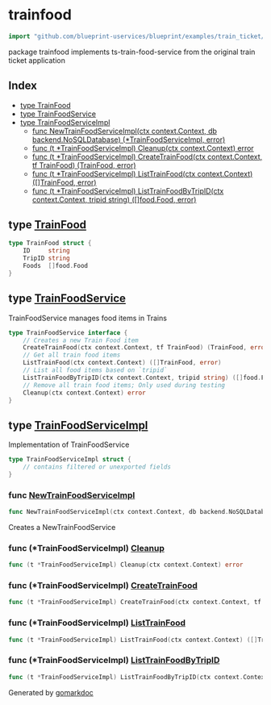 <!-- Code generated by gomarkdoc. DO NOT EDIT -->

# trainfood

```go
import "github.com/blueprint-uservices/blueprint/examples/train_ticket/workflow/trainfood"
```

package trainfood implements ts\-train\-food\-service from the original train ticket application

## Index

- [type TrainFood](<#TrainFood>)
- [type TrainFoodService](<#TrainFoodService>)
- [type TrainFoodServiceImpl](<#TrainFoodServiceImpl>)
  - [func NewTrainFoodServiceImpl\(ctx context.Context, db backend.NoSQLDatabase\) \(\*TrainFoodServiceImpl, error\)](<#NewTrainFoodServiceImpl>)
  - [func \(t \*TrainFoodServiceImpl\) Cleanup\(ctx context.Context\) error](<#TrainFoodServiceImpl.Cleanup>)
  - [func \(t \*TrainFoodServiceImpl\) CreateTrainFood\(ctx context.Context, tf TrainFood\) \(TrainFood, error\)](<#TrainFoodServiceImpl.CreateTrainFood>)
  - [func \(t \*TrainFoodServiceImpl\) ListTrainFood\(ctx context.Context\) \(\[\]TrainFood, error\)](<#TrainFoodServiceImpl.ListTrainFood>)
  - [func \(t \*TrainFoodServiceImpl\) ListTrainFoodByTripID\(ctx context.Context, tripid string\) \(\[\]food.Food, error\)](<#TrainFoodServiceImpl.ListTrainFoodByTripID>)


<a name="TrainFood"></a>
## type [TrainFood](<https://github.com/Blueprint-uServices/blueprint/blob/main/examples/train_ticket/workflow/trainfood/data.go#L5-L9>)



```go
type TrainFood struct {
    ID     string
    TripID string
    Foods  []food.Food
}
```

<a name="TrainFoodService"></a>
## type [TrainFoodService](<https://github.com/Blueprint-uServices/blueprint/blob/main/examples/train_ticket/workflow/trainfood/trainFoodService.go#L14-L23>)

TrainFoodService manages food items in Trains

```go
type TrainFoodService interface {
    // Creates a new Train Food item
    CreateTrainFood(ctx context.Context, tf TrainFood) (TrainFood, error)
    // Get all train food items
    ListTrainFood(ctx context.Context) ([]TrainFood, error)
    // List all food items based on `tripid`
    ListTrainFoodByTripID(ctx context.Context, tripid string) ([]food.Food, error)
    // Remove all train food items; Only used during testing
    Cleanup(ctx context.Context) error
}
```

<a name="TrainFoodServiceImpl"></a>
## type [TrainFoodServiceImpl](<https://github.com/Blueprint-uServices/blueprint/blob/main/examples/train_ticket/workflow/trainfood/trainFoodService.go#L26-L28>)

Implementation of TrainFoodService

```go
type TrainFoodServiceImpl struct {
    // contains filtered or unexported fields
}
```

<a name="NewTrainFoodServiceImpl"></a>
### func [NewTrainFoodServiceImpl](<https://github.com/Blueprint-uServices/blueprint/blob/main/examples/train_ticket/workflow/trainfood/trainFoodService.go#L31>)

```go
func NewTrainFoodServiceImpl(ctx context.Context, db backend.NoSQLDatabase) (*TrainFoodServiceImpl, error)
```

Creates a NewTrainFoodService

<a name="TrainFoodServiceImpl.Cleanup"></a>
### func \(\*TrainFoodServiceImpl\) [Cleanup](<https://github.com/Blueprint-uServices/blueprint/blob/main/examples/train_ticket/workflow/trainfood/trainFoodService.go#L100>)

```go
func (t *TrainFoodServiceImpl) Cleanup(ctx context.Context) error
```



<a name="TrainFoodServiceImpl.CreateTrainFood"></a>
### func \(\*TrainFoodServiceImpl\) [CreateTrainFood](<https://github.com/Blueprint-uServices/blueprint/blob/main/examples/train_ticket/workflow/trainfood/trainFoodService.go#L72>)

```go
func (t *TrainFoodServiceImpl) CreateTrainFood(ctx context.Context, tf TrainFood) (TrainFood, error)
```



<a name="TrainFoodServiceImpl.ListTrainFood"></a>
### func \(\*TrainFoodServiceImpl\) [ListTrainFood](<https://github.com/Blueprint-uServices/blueprint/blob/main/examples/train_ticket/workflow/trainfood/trainFoodService.go#L35>)

```go
func (t *TrainFoodServiceImpl) ListTrainFood(ctx context.Context) ([]TrainFood, error)
```



<a name="TrainFoodServiceImpl.ListTrainFoodByTripID"></a>
### func \(\*TrainFoodServiceImpl\) [ListTrainFoodByTripID](<https://github.com/Blueprint-uServices/blueprint/blob/main/examples/train_ticket/workflow/trainfood/trainFoodService.go#L52>)

```go
func (t *TrainFoodServiceImpl) ListTrainFoodByTripID(ctx context.Context, tripid string) ([]food.Food, error)
```



Generated by [gomarkdoc](<https://github.com/princjef/gomarkdoc>)
